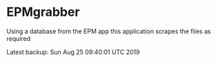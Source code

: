 # EPMgrabber
Using a database from the EPM app this application scrapes the files as required


Latest backup: Sun Aug 25 09:40:01 UTC 2019
